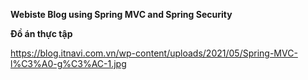 **Webiste Blog using Spring MVC and Spring Security**

**Đồ án thực tập**

https://blog.itnavi.com.vn/wp-content/uploads/2021/05/Spring-MVC-l%C3%A0-g%C3%AC-1.jpg
